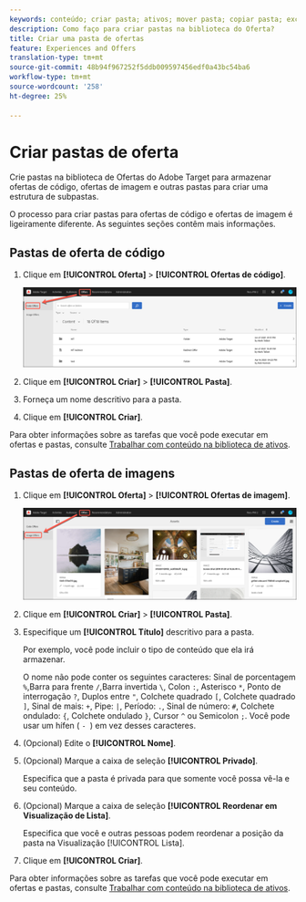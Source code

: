 ```yaml
---
keywords: conteúdo; criar pasta; ativos; mover pasta; copiar pasta; excluir pasta; pasta de download; pasta
description: Como faço para criar pastas na biblioteca do Oferta?
title: Criar uma pasta de ofertas
feature: Experiences and Offers
translation-type: tm+mt
source-git-commit: 48b94f967252f5ddb009597456edf0a43bc54ba6
workflow-type: tm+mt
source-wordcount: '258'
ht-degree: 25%

---
```



# Criar pastas de oferta

Crie pastas na biblioteca de Ofertas do Adobe Target para armazenar ofertas de código, ofertas de imagem e outras pastas para criar uma estrutura de subpastas.

O processo para criar pastas para ofertas de código e ofertas de imagem é ligeiramente diferente. As seguintes seções contêm mais informações.

## Pastas de oferta de código

1. Clique em **[!UICONTROL Oferta]** > **[!UICONTROL Ofertas de código]**.

   ![Guia Ofertas de código](/help/c-experiences/c-manage-content/assets/code-offers-tab.png)

1. Clique em **[!UICONTROL Criar]** > **[!UICONTROL Pasta]**.

1. Forneça um nome descritivo para a pasta.

1. Clique em **[!UICONTROL Criar]**.

Para obter informações sobre as tarefas que você pode executar em ofertas e pastas, consulte [Trabalhar com conteúdo na biblioteca de ativos](/help/c-experiences/c-manage-content/assets-working.md).

## Pastas de oferta de imagens

1. Clique em **[!UICONTROL Oferta]** > **[!UICONTROL Ofertas de imagem]**.

   ![Guia Ofertas de imagem](/help/c-experiences/c-manage-content/assets/image-offers-tab.png)

1. Clique em **[!UICONTROL Criar]** > **[!UICONTROL Pasta]**.
1. Especifique um **[!UICONTROL Título]** descritivo para a pasta.

   Por exemplo, você pode incluir o tipo de conteúdo que ela irá armazenar.

   O nome não pode conter os seguintes caracteres: Sinal de porcentagem `%`,Barra para frente `/`,Barra invertida `\`, Colon `:`, Asterisco `*`, Ponto de interrogação `?`, Duplos entre `"`, Colchete quadrado `[`, Colchete quadrado `]`, Sinal de mais: `+`, Pipe: `|`, Período: `.`, Sinal de número: `#`, Colchete ondulado: `{`, Colchete ondulado `}`, Cursor `^` ou Semicolon `;`. Você pode usar um hífen ( `- `) em vez desses caracteres.

1. (Opcional) Edite o **[!UICONTROL Nome]**.
1. (Opcional) Marque a caixa de seleção **[!UICONTROL Privado]**.

   Especifica que a pasta é privada para que somente você possa vê-la e seu conteúdo.

1. (Opcional) Marque a caixa de seleção **[!UICONTROL Reordenar em Visualização de Lista]**.

   Especifica que você e outras pessoas podem reordenar a posição da pasta na Visualização [!UICONTROL Lista].

1. Clique em **[!UICONTROL Criar]**.

Para obter informações sobre as tarefas que você pode executar em ofertas e pastas, consulte [Trabalhar com conteúdo na biblioteca de ativos](/help/c-experiences/c-manage-content/assets-working.md).

